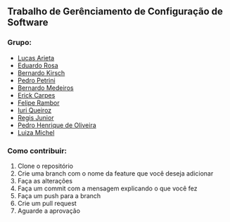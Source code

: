 ## Trabalho de Gerênciamento de Configuração de Software

### Grupo:
- [Lucas Arieta](https://github.com/lucasarieta)
- [Eduardo Rosa](https://github.com/notsnots)
- [Bernardo Kirsch](https://github.com/kirschzao)  
- [Pedro Petrini](https://github.com/petrinks)
- [Bernardo Medeiros](https://github.com/BernardoLykawka)
- [Erick Carpes](https://github.com/erickcarpes)
- [Felipe Rambor](https://github.com/felipeprambor)
- [Iuri Queiroz](https://github.com/IuriQueirozz)
- [Regis Junior](https://github.com/regisamxjr)
- [Pedro Henrique de Oliveira](https://github.com/deoliveiraph)
- [Luiza Michel](https://github.com/lu4mic)


### Como contribuir:
1. Clone o repositório
2. Crie uma branch com o nome da feature que você deseja adicionar
3. Faça as alterações
4. Faça um commit com a mensagem explicando o que você fez
5. Faça um push para a branch
6. Crie um pull request
7. Aguarde a aprovação
